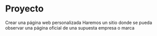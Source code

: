 # Proyecto
Crear una página web personalizada
Haremos un sitio donde se pueda observar  una página oficial de una supuesta empresa o marca
